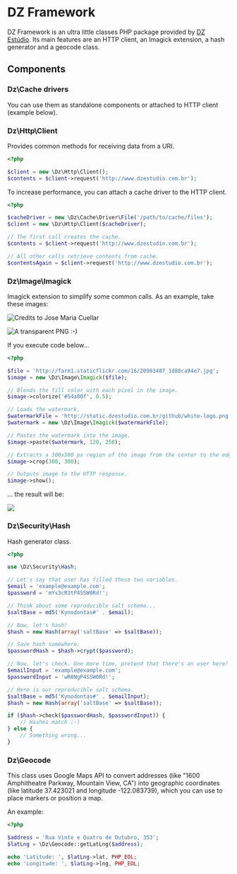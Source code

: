 DZ Framework
============

DZ Framework is an ultra little classes PHP package provided by [DZ Estúdio](http://www.dzestudio.com.br). Its main features are an HTTP client, an Imagick extension, a hash generator and a geocode class.

Components
----------

### Dz\Cache drivers

You can use them as standalone components or attached to HTTP client (example below).

### Dz\Http\Client

Provides common methods for receiving data from a URI.

``` php
<?php

$client = new \Dz\Http\Client();
$contents = $client->request('http://www.dzestudio.com.br');
```

To increase performance, you can attach a cache driver to the HTTP client.

``` php
<?php

$cacheDriver = new \Dz\Cache\Driver\File('/path/to/cache/files');
$client = new \Dz\Http\Client($cacheDriver);

// The first call creates the cache.
$contents = $client->request('http://www.dzestudio.com.br');

// All other calls retrieve contents from cache.
$contentsAgain = $client->request('http://www.dzestudio.com.br');
```

### Dz\Image\Imagick

Imagick extension to simplify some common calls. As an example, take these images:

![Credits to Jose Maria Cuellar](http://farm1.staticflickr.com/16/20983487_1d88ca94e7.jpg)

![A transparent PNG :-)](http://static.dzestudio.com.br/github/white-logo.png)

If you execute code below...

``` php
<?php

$file = 'http://farm1.staticflickr.com/16/20983487_1d88ca94e7.jpg';
$image = new \Dz\Image\Imagick($file);

// Blends the fill color with each pixel in the image.
$image->colorize('#54a80f', 0.5);

// Loads the watermark.
$watermarkFile = 'http://static.dzestudio.com.br/github/white-logo.png';
$watermark = new \Dz\Image\Imagick($watermarkFile);

// Pastes the watermark into the image.
$image->paste($watermark, 120, 250);

// Extracts a 300x300 px region of the image from the center to the edges.
$image->crop(300, 300);

// Outputs image to the HTTP response.
$image->show();
```
... the result will be:

![](http://static.dzestudio.com.br/github/result.png)

### Dz\Security\Hash

Hash generator class.

``` php
<?php

use \Dz\Security\Hash;

// Let's say that user has filled these two variables.
$email = 'example@example.com';
$password = 'mYs3cR3tP4S5W0Rd!';

// Think about some reproducible salt schema...
$saltBase = md5('Kynodontas#' . $email);

// Now, let's hash!
$hash = new Hash(array('saltBase' => $saltBase));

// Save hash somewhere.
$passwordHash = $hash->crypt($password);

// Now, let's check. One more time, pretend that there's an user here!
$emailInput = 'example@example.com';
$passwordInput = 'wR0NgP4S5W0Rd!';

// Here is our reproducible salt schema.
$saltBase = md5('Kynodontas#' . $emailInput);
$hash = new Hash(array('saltBase' => $saltBase));

if ($hash->check($passwordHash, $passwordInput)) {
    // Hashes match :-)
} else {
    // Something wrong...
}
```

### Dz\Geocode

This class uses Google Maps API to convert addresses (like "1600 Amphitheatre Parkway, Mountain View, CA") into geographic coordinates (like latitude 37.423021 and longitude -122.083739), which you can use to place markers or position a map.

An example:

``` php
<?php

$address = 'Rua Vinte e Quatro de Outubro, 353';
$latLng = \Dz\Geocode::getLatLng($address);

echo 'Latitude: ', $latLng->lat, PHP_EOL;
echo 'Longitude: ', $latLng->lng, PHP_EOL;
```
